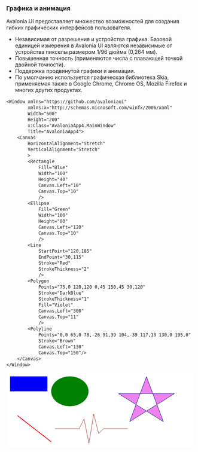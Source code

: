 ﻿### Графика и анимация

Avalonia UI предоставляет множество возможностей для создания гибких графических интерфейсов пользователя.

* Независимая от разрешения и устройства графика. Базовой единицей измерения в Avalonia UI являются независимые от устройства пикселы размером 1/96 дюйма (0,264 мм).
* Повышенная точность (применяются числа с плавающей точкой двойной точности).
* Поддержка продвинутой графики и анимации.
* По умолчанию используется графическая библиотека Skia, применяемая также в Google Chrome, Chrome OS, Mozilla Firefox и многих других продуктах.

```xaml
<Window xmlns="https://github.com/avaloniaui"
        xmlns:x="http://schemas.microsoft.com/winfx/2006/xaml"
        Width="500"
        Height="200"
        x:Class="AvaloniaApp4.MainWindow"
        Title="AvaloniaApp4">
    <Canvas
        HorizontalAlignment="Stretch"
        VerticalAlignment="Stretch"
        >
        <Rectangle 
            Fill="Blue"
            Width="100"
            Height="40"
            Canvas.Left="10"
            Canvas.Top="10"
            />
        <Ellipse 
            Fill="Green"
            Width="100"
            Height="80"
            Canvas.Left="120"
            Canvas.Top="10"
            />
        <Line 
            StartPoint="120,185" 
            EndPoint="30,115" 
            Stroke="Red" 
            StrokeThickness="2"
            />
        <Polygon 
            Points="75,0 120,120 0,45 150,45 30,120" 
            Stroke="DarkBlue" 
            StrokeThickness="1" 
            Fill="Violet" 
            Canvas.Left="300" 
            Canvas.Top="11"
            />
        <Polyline 
            Points="0,0 65,0 78,-26 91,39 104,-39 117,13 130,0 195,0" 
            Stroke="Brown" 
            Canvas.Left="130" 
            Canvas.Top="150"/>
    </Canvas>
</Window>
```

![Рисование с помощью XAML](img/canvas.png)
